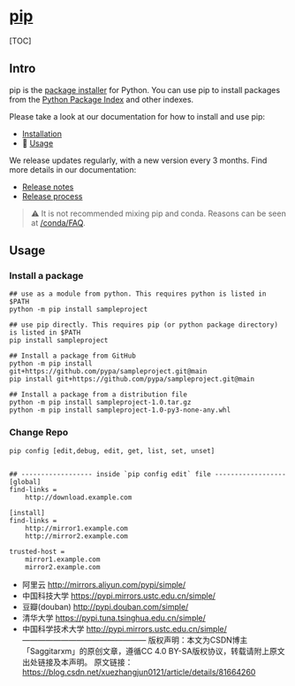 # [pip](https://pypi.org/project/pip/)

[TOC]



## Intro

pip is the [package installer](https://packaging.python.org/guides/tool-recommendations/) for Python. You can use pip to install packages from the [Python Package Index](https://pypi.org/) and other indexes.

Please take a look at our documentation for how to install and use pip:

- [Installation](https://pip.pypa.io/en/stable/installation/)
- 📂 [Usage](https://pip.pypa.io/en/stable/)

We release updates regularly, with a new version every 3 months. Find more details in our documentation:

- [Release notes](https://pip.pypa.io/en/stable/news.html)
- [Release process](https://pip.pypa.io/en/latest/development/release-process/)



> :warning:  It is not recommended mixing pip and conda. Reasons can be seen at [/conda/FAQ](../conda/FAQ.md).



## Usage

### Install a package

```shell
## use as a module from python. This requires python is listed in $PATH
python -m pip install sampleproject

## use pip directly. This requires pip (or python package directory) is listed in $PATH
pip install sampleproject

## Install a package from GitHub
python -m pip install git+https://github.com/pypa/sampleproject.git@main
pip install git+https://github.com/pypa/sampleproject.git@main

## Install a package from a distribution file
python -m pip install sampleproject-1.0.tar.gz
python -m pip install sampleproject-1.0-py3-none-any.whl
```



### Change Repo

```shell
pip config [edit,debug, edit, get, list, set, unset]


## ------------------ inside `pip config edit` file ------------------
[global]
find-links =
    http://download.example.com

[install]
find-links =
    http://mirror1.example.com
    http://mirror2.example.com

trusted-host =
    mirror1.example.com
    mirror2.example.com
```



- 阿里云 http://mirrors.aliyun.com/pypi/simple/ 
- 中国科技大学 https://pypi.mirrors.ustc.edu.cn/simple/ 
- 豆瓣(douban) http://pypi.douban.com/simple/ 
- 清华大学 https://pypi.tuna.tsinghua.edu.cn/simple/ 
- 中国科学技术大学 http://pypi.mirrors.ustc.edu.cn/simple/
  ————————————————
  版权声明：本文为CSDN博主「Saggitarxm」的原创文章，遵循CC 4.0 BY-SA版权协议，转载请附上原文出处链接及本声明。
  原文链接：https://blog.csdn.net/xuezhangjun0121/article/details/81664260